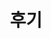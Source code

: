 ---
title: 후기
description: 후기 카테고리입니다.
image:

# Badge style
style:
    background: "#B6D7A8"
    color: "#fff"
---